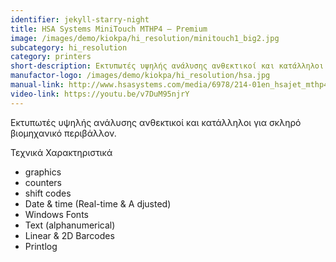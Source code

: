 ```yaml
---
identifier: jekyll-starry-night
title: HSA Systems MiniTouch MTHP4 – Premium
image: /images/demo/kiokpa/hi_resolution/minitouch1_big2.jpg
subcategory: hi_resolution
category: printers
short-description: Εκτυπωτές υψηλής ανάλυσης ανθεκτικοί και κατάλληλοι για σκληρό βιομηχανικό περιβάλλον.
manufactor-logo: /images/demo/kiokpa/hi_resolution/hsa.jpg
manual-link: http://www.hsasystems.com/media/6978/214-01en_hsajet_mthp4_minitouch_premium_hp.pdf
video-link: https://youtu.be/v7DuM95njrY
---
```





Εκτυπωτές υψηλής ανάλυσης ανθεκτικοί και κατάλληλοι για σκληρό βιομηχανικό περιβάλλον.





Τεχνικά Χαρακτηριστικά

* graphics               
* counters                
* shift codes              
* Date & time (Real-time & A djusted)
* Windows Fonts
* Text (alphanumerical)
* Linear & 2D Barcodes
* Printlog